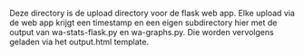 Deze directory is de upload directory voor de flask web app. Elke upload via de web app krijgt een timestamp en een eigen subdirectory hier met de output van wa-stats-flask.py en wa-graphs.py. Die worden vervolgens geladen via het output.html template.
